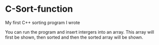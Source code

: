 # C-Sort-function
My first C++ sorting program I wrote

You can run the program and insert intergers into an array. This array will first be shown, then sorted and then the sorted array will be shown.

